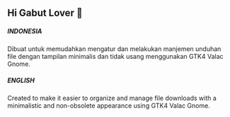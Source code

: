 ## Hi Gabut Lover 👋

##### *INDONESIA*
Dibuat untuk memudahkan mengatur dan melakukan manjemen unduhan file dengan tampilan minimalis dan tidak usang menggunakan GTK4 Valac Gnome.

##### *ENGLISH*
Created to make it easier to organize and manage file downloads with a minimalistic and non-obsolete appearance using GTK4 Valac Gnome.
